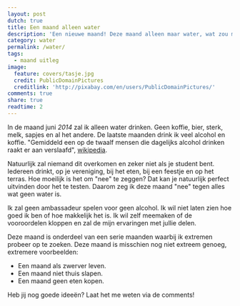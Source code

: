 ```yaml
---
layout: post
dutch: true
title: Een maand alleen water
description: 'Een nieuwe maand! Deze maand alleen maar water, wat zou me dat brengen?'
category: water
permalink: /water/
tags:
  - maand uitleg
image:
  feature: covers/tasje.jpg
  credit: PublicDomainPictures
  creditlink: 'http://pixabay.com/en/users/PublicDomainPictures/'
comments: true
share: true
readtime: 2
---
```


In de maand juni *2014* zal ik alleen water drinken. Geen koffie, bier, sterk, melk, sapjes en al het andere. De laatste maanden drink ik veel alcohol en koffie. "Gemiddeld een op de twaalf mensen die dagelijks alcohol drinken raakt er aan verslaafd", [wikipedia](http://nl.wikipedia.org/wiki/Alcoholist#Hoeveel_is_veel).

Natuurlijk zal niemand dit overkomen en zeker niet als je student bent. Iedereen drinkt, op je vereniging, bij het eten, bij een feestje en op het terras. Hoe moeilijk is het om "nee" te zeggen? Dat kan je natuurlijk perfect uitvinden door het te testen. Daarom zeg ik deze maand "nee" tegen alles wat geen water is.

Ik zal geen ambassadeur spelen voor geen alcohol. Ik wil niet laten zien hoe goed ik ben of hoe makkelijk het is. Ik wil zelf meemaken of de vooroordelen kloppen en zal de mijn ervaringen met jullie delen.

Deze maand is onderdeel van een serie maanden waarbij ik extremen probeer op te zoeken. Deze maand is misschien nog niet extreem genoeg, extremere voorbeelden:

 - Een maand als zwerver leven.
 - Een maand niet thuis slapen.
 - Een maand geen eten kopen.

Heb jij nog goede ideeën? Laat het me weten via de comments!
